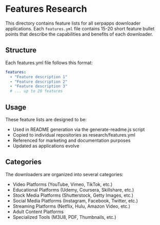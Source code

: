 # Features Research

This directory contains feature lists for all serpapps downloader applications. Each `features.yml` file contains 15-20 short feature bullet points that describe the capabilities and benefits of each downloader.

## Structure

Each features.yml file follows this format:

```yaml
features:
  - "Feature description 1"
  - "Feature description 2"
  - "Feature description 3"
  # ... up to 20 features
```

## Usage

These feature lists are designed to be:
- Used in README generation via the generate-readme.js script
- Copied to individual repositories as research/features.yml
- Referenced for marketing and documentation purposes
- Updated as applications evolve

## Categories

The downloaders are organized into several categories:
- Video Platforms (YouTube, Vimeo, TikTok, etc.)
- Educational Platforms (Udemy, Coursera, Skillshare, etc.)
- Stock Media Platforms (Shutterstock, Getty Images, etc.)
- Social Media Platforms (Instagram, Facebook, Twitter, etc.)
- Streaming Platforms (Netflix, Hulu, Amazon Video, etc.)
- Adult Content Platforms
- Specialized Tools (M3U8, PDF, Thumbnails, etc.)